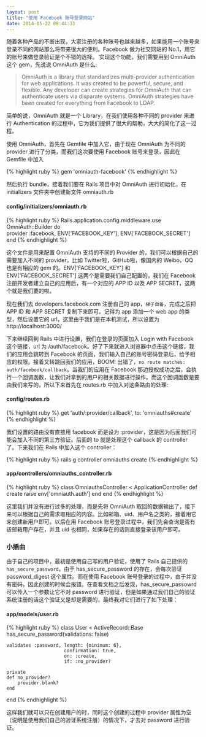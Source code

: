 ```yaml
---
layout: post
title: "使用 Facebook 账号登录网站"
date: 2014-05-22 09:44:33
---
```

随着各种产品的不断出现，大家注册的各种账号也越来越多，如果能用一个账号来登录不同的网站那么将带来很大的便利。Facebook 做为社交网站的 No.1，用它的账号来做登录验证是个不错的选择。
实现这个功能，我们需要用到 OmniAuth 这个 gem，先说说 OmniAuth 是什么:

> OmniAuth is a library that standardizes multi-provider authentication for 
> web applications. It was created to be powerful, secure, and flexible. Any
> developer can create strategies for OmniAuth that can authenticate users
> via disparate systems. OmniAuth strategies have been created for 
> everything from Facebook to LDAP.

简单的说，OmniAuth 就是一个 Library，在我们使用各种不同的 provider 来进行 Authentication 的过程中，它为我们提供了很大的帮助，大大的简化了这一过程。

使用 OmniAuth，首先在 Gemfile 中加入它，由于现在 OmniAuth 为不同的 provider 进行了分类，而我们这次要使用 Facebook 账号来登录，因此在 Gemfile 中加入

{% highlight ruby %}
gem 'omniauth-facebook'
{% endhighlight %}

然后执行 bundle，接着我们要在 Rails 项目中对 OmniAuth 进行初始化，在 initializers 文件夹中创建新文件 omniauth.rb

#### config/initializers/omniauth.rb
{% highlight ruby %}
Rails.application.config.middleware.use OmniAuth::Builder do  
  provider :facebook, ENV['FACEBOOK_KEY'], ENV['FACEBOOK_SECRET']
end
{% endhighlight %}

这个文件是用来配置 OmniAuth 支持的不同的 Provider 的，我们可以根据自己的需要加入不同的 provider，比如 Twitter啦，GitHub啦，像国内的 Weibo，QQ 也是有相应的 gem 的。ENV['FACEBOOK_KEY'] 和 ENV['FACEBOOK_SECRET'] 这两个是需要我们自己配置的，我们在 Facebook 注册开发者建立自己的应用后，有一个对应的 APP ID 以及 APP SECRET，这两个就是我们要的啦。

现在我们去 developers.facebook.com 注册自己的 app，`梯子自备`，完成之后把 APP ID 和 APP SECRET 复制下来即可。记得为 app 添加一个 web app 的类型，然后设置它的 url，这里由于我们是在本机测试，所以设置为 http://localhost:3000/

下来继续回到 Rails 中进行设置，我们在登录的页面加入 Login with Facebook 这个链接，url 为 /auth/facebook。好了下来就进入浏览器中点击这个链接，我们的应用会跳转到 Facebook 的页面，我们输入自己的账号密码登录后，给予相应的权限。接着又转跳回我们的应用，BOOM! 出错了，`no route matches: auth/facebook/callback`。当我们的应用在 Facebook 那边授权成功之后，会执行一个回调函数，让我们对拿到的用户的相关数据进行操作。而这个回调函数是要由我们来写的，所以下来首先在 routes.rb 中加入对这条路由的处理:

#### config/routes.rb
{% highlight ruby %}
get 'auth/:provider/callback', to: 'omniauths#create'
{% endhighlight %}

我们设置的路由没有直接用 facebook 而是设为 :provider，这是因为后面我们可能会加入不同的第三方验证。后面的 to 就是处理这个 callback 的 controller 了。下来我们在 Rails 中加入这个 controller：

{% highlight ruby %}
rails g controller omniauths create
{% endhighlight %}

#### app/controllers/omniauths_controller.rb
{% highlight ruby %}
class OmniauthsController < ApplicationController
  def create
    raise env['omniauth.auth']
  end
end
{% endhighlight %}

这里我们并没有进行过多的处理，而是先将 OmniAuth 取回的数据输出了，接下来可以根据自己的需求取相应的内容。比如邮箱、uid、用户名之类的，接着用它来创建新用户即可。以后在用 Facebook 账号登录过程中，我们先会查询是否有该邮箱用户存在，并且 uid 也相同，如果存在的话则直接登录该用户即可。

### 小插曲
由于自己的项目中，最初是使用自己写的用户验证，使用了 Rails 自己提供的 `has_secure_password`。由于 has_secure_password 的存在，会每次验证 password_digest 这个属性。而在使用 Facebook 账号登录的过程中，由于并没有密码，因此创建的时候会报错。在查看文档之后发现，has_secure_passowrd 可以传入一个参数让它不对 password 进行验证，但是如果通过我们自己的验证系统注册的话这个验证又是却是需要的，最终我对它们进行了如下处理：

#### app/models/user.rb
{% highlight ruby %}
class User < ActiveRecord::Base
    has_secure_password(validations: false)

    validates :password, length: {minimum: 6},
                         confirmation: true,
                         on: :create,
                         if: :no_provider?

    private
    def no_provider?
        provider.blank?
    end
end
{% endhighlight %}

这样我们就可以只在创建用户的时，同时这个创建的过程中 provider 属性为空（说明是使用我们自己的验证系统注册）的情况下，才去对 password 进行验证。